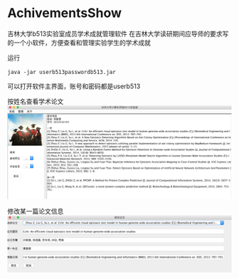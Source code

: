 # AchivementsShow
吉林大学b513实验室成员学术成就管理软件
在吉林大学读研期间应导师的要求写的一个小软件，方便查看和管理实验学生的学术成就

运行 

	java -jar userb513passwordb513.jar
可以打开软件主界面，账号和密码都是userb513

按姓名查看学术论文
![按姓名查看学术论文](./showachivement.jpg)

修改某一篇论文信息
![](./2.jpg)